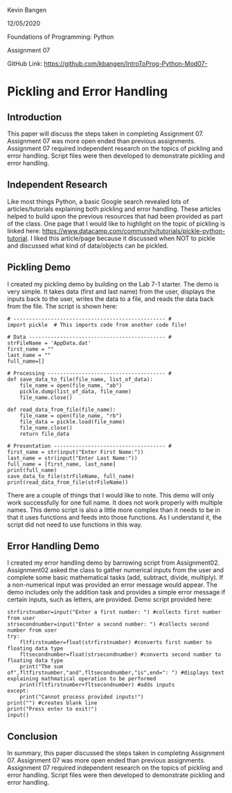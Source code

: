 Kevin Bangen

12/05/2020

Foundations of Programming: Python

Assignment 07

GitHub Link: https://github.com/kbangen/IntroToProg-Python-Mod07-

# Pickling and Error Handling

## Introduction

This paper will discuss the steps taken in completing Assignment 07. Assignment 07 was more open ended than previous assignments. Assignment 07 required independent research on the topics of pickling and error handling. Script files were then developed to demonstrate pickling and error handling. 

## Independent Research

Like most things Python, a basic Google search revealed lots of articles/tutorials explaining both pickling and error handling. These articles helped to build upon the previous resources that had been provided as part of the class. 
One page that I would like to highlight on the topic of pickling is linked here: https://www.datacamp.com/community/tutorials/pickle-python-tutorial. I liked this article/page because it discussed when NOT to pickle and discussed what kind of data/objects can be pickled.

## Pickling Demo

I created my pickling demo by building on the Lab 7-1 starter. The demo is very simple. It takes data (first and last name) from the user, displays the inputs back to the user, writes the data to a file, and reads the data back from the file. The script is shown here:

```
# ------------------------------------------------- #
import pickle  # This imports code from another code file!

# Data -------------------------------------------- #
strFileName = 'AppData.dat'
first_name = ""
last_name = ""
full_name=[]

# Processing -------------------------------------- #
def save_data_to_file(file_name, list_of_data):
    file_name = open(file_name, "ab")
    pickle.dump(list_of_data, file_name)
    file_name.close()

def read_data_from_file(file_name):
    file_name = open(file_name, "rb")
    file_data = pickle.load(file_name)
    file_name.close()
    return file_data

# Presentation ------------------------------------ #
first_name = str(input("Enter First Name:"))
last_name = str(input("Enter Last Name:"))
full_name = [first_name, last_name]
print(full_name)
save_data_to_file(strFileName, full_name)
print(read_data_from_file(strFileName))
```

There are a couple of things that I would like to note. This demo will only work successfully for one full name. It does not work properly with multiple names. This demo script is also a little more complex than it needs to be in that it uses functions and feeds into those functions. As I understand it, the script did not need to use functions in this way.

## Error Handling Demo

I created my error handling demo by barrowing script from Assignment02. Assignment02 asked the class to gather numerical inputs from the user and complete some basic mathematical tasks (add, subtract, divide, multiply). If a non-numerical input was provided an error message would appear. The demo includes only the addition task and provides a simple error message if certain inputs, such as letters, are provided. Demo script provided here:
```
strfirstnumber=input("Enter a first number: ") #collects first number from user
strsecondnumber=input("Enter a second number: ") #collects second number from user
try:
    fltfirstnumber=float(strfirstnumber) #converts first number to floating data type
    fltsecondnumber=float(strsecondnumber) #converts second number to floating data type
    print("The sum of",fltfirstnumber,"and",fltsecondnumber,"is",end=": ") #displays text explaining mathmatical operation to be performed
    print(fltfirstnumber+fltsecondnumber) #adds inputs
except:
    print("Cannot process provided inputs!")
print("") #creates blank line
print("Press enter to exit!")
input()
```
## Conclusion

In summary, this paper discussed the steps taken in completing Assignment 07. Assignment 07 was more open ended than previous assignments. Assignment 07 required independent research on the topics of pickling and error handling. Script files were then developed to demonstrate pickling and error handling. 


